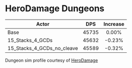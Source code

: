 # HeroDamage Dungeons
| Actor | DPS | Increase |
|---|:---:|:---:|
|Base|45735|0.00%|
|15_Stacks_4_GCDs|45632|-0.23%|
|15_Stacks_4_GCDs_no_cleave|45589|-0.32%|

 Dungeon sim profile courtesy of [HeroDamage](https://www.herodamage.com/)